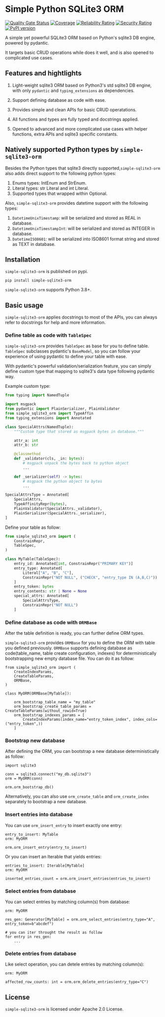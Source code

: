 # Simple Python SQLite3 ORM

[![Quality Gate Status](https://sonarcloud.io/api/project_badges/measure?project=pga2rn_simple-sqlite3-orm&metric=alert_status)](https://sonarcloud.io/summary/new_code?id=pga2rn_simple-sqlite3-orm)
[![Coverage](https://sonarcloud.io/api/project_badges/measure?project=pga2rn_simple-sqlite3-orm&metric=coverage)](https://sonarcloud.io/summary/new_code?id=pga2rn_simple-sqlite3-orm)
[![Reliability Rating](https://sonarcloud.io/api/project_badges/measure?project=pga2rn_simple-sqlite3-orm&metric=reliability_rating)](https://sonarcloud.io/summary/new_code?id=pga2rn_simple-sqlite3-orm)
[![Security Rating](https://sonarcloud.io/api/project_badges/measure?project=pga2rn_simple-sqlite3-orm&metric=security_rating)](https://sonarcloud.io/summary/new_code?id=pga2rn_simple-sqlite3-orm)
[![PyPI version](https://badge.fury.io/py/simple-sqlite3-orm.svg)](https://badge.fury.io/py/simple-sqlite3-orm)

A simple yet powerful SQLite3 ORM based on Python's sqlite3 DB engine, powered by pydantic.

It targets basic CRUD operations while does it well, and is also opened to complicated use cases.

## Features and hightlights

1. Light-weight sqlite3 ORM based on Python3's std sqlite3 DB engine, with only `pydantic` and `typing_extensions` as dependencies.

2. Support defining database as code with ease.

3. Provides simple and clean APIs for basic CRUD operatations.

4. All functions and types are fully typed and docstrings applied.

5. Opened to advanced and more complicated use cases with helper functions, extra APIs and sqlite3 specific constants.

## Natively supported Python types by `simple-sqlite3-orm`

Besides the Python types that sqlite3 directly supported,`simple-sqlite3-orm` also adds direct support to the following python types:

1. Enums types: IntEnum and StrEnum.
2. Literal types: str Literal and int Literal.
3. Supported types that wrapped within Optional.

Also, `simple-sqlite3-orm` provides datetime support with the following types:

1. `DatetimeUnixTimestamp`: will be serialized and stored as REAL in database.
2. `DatetimeUnixTimestampInt`: will be serialized and stored as INTEGER in database.
3. `DatetimeISO8601`: will be serialized into ISO8601 format string and stored as TEXT in database.

## Installation

`simple-sqlite3-orm` is published on pypi.

```shell
pip install simple-sqlite3-orm
```

`simple-sqlite3-orm` supports Python 3.8+.

## Basic usage

`simple-sqlite3-orm` applies docstrings to most of the APIs, you can always refer to docstrings for help and more information.

### Define table as code with `TableSpec`

`simple-sqlite3-orm` provides `TableSpec` as base for you to define table.
`TableSpec` subclasses pydantic's `BaseModel`, so you can follow your experience of using pydantic to define your table with ease.

With pydantic's powerful validation/serialization feature, you can simply define custom type that mapping to sqlite3's data type following pydantic way.

Example custom type:

```python
from typing import NamedTuple

import msgpack
from pydantic import PlainSerializer, PlainValidator
from simple_sqlite3_orm import TypeAffin
from typing_extensions import Annotated

class SpecialAttrs(NamedTuple):
    """Custom type that stored as msgpack bytes in database."""

    attr_a: int
    attr_b: str

    @classmethod
    def _validator(cls, _in: bytes):
        # msgpack unpack the bytes back to python object
        ...

    def _serializer(self) -> bytes:
        # msgpack the python object to bytes
        ...

SpecialAttrsType = Annotated[
    SpecialAttrs,
    TypeAffinityRepr(bytes),
    PlainValidator(SpecialAttrs._validator),
    PlainSerializer(SpecialAttrs._serializer),
]
```

Define your table as follow:

```python
from simple_sqlite3_orm import (
    ConstrainRepr,
    TableSpec,
)

class MyTable(TableSpec):
    entry_id: Annotated[int, ConstrainRepr("PRIMARY KEY")]
    entry_type: Annotated[
        Literal["A", "B", "C"],
        ConstrainRepr("NOT NULL", ("CHECK", "entry_type IN (A,B,C)"))
    ]
    entry_token: bytes
    entry_contents: str | None = None
    special_attrs: Annotated[
        SpecialAttrsType,
        ConstrainRepr("NOT NULL")
    ]
```

### Define database as code with `ORMBase`

After the table definition is ready, you can further define ORM types.

`simple-sqlite3-orm` provides `ORMBase` for you to define the ORM with table you defined previously.
`ORMBase` supports defining database as code(table_name, table create configuration, indexes) for deterministically bootstrapping new empty database file.
You can do it as follow:

```python3
from simple_sqlite3_orm import (
    CreateIndexParams,
    CreateTableParams,
    ORMBase,
)

class MyORM(ORMBase[MyTable]):

    orm_bootstrap_table_name = "my_table"
    orm_bootstrap_create_table_params = CreateTableParams(without_rowid=True)
    orm_bootstrap_indexes_params = [
        CreateIndexParams(index_name="entry_token_index", index_cols=("entry_token",))
    ]
```

### Bootstrap new database

After defining the ORM, you can bootstrap a new database deterministically as follow:

```python3
import sqlite3

conn = sqlite3.connect("my_db.sqlite3")
orm = MyORM(conn)

orm.orm_bootstrap_db()
```

Alternatively, you can also use `orm_create_table` and `orm_create_index` separately to bootstrap a new database.

### Insert entries into database

You can use `orm_insert_entry` to insert exactly one entry:

```python3
entry_to_insert: MyTable
orm: MyORM

orm.orm_insert_entry(entry_to_insert)
```

Or you can insert an Iterable that yields entries:

```python3
entries_to_insert: Iterable[MyTable]
orm: MyORM

inserted_entries_count = orm.orm_insert_entries(entries_to_insert)
```

### Select entries from database

You can select entries by matching column(s) from database:

```python3
orm: MyORM

res_gen: Generator[MyTable] = orm.orm_select_entries(entry_type="A", entry_token=b"abcdef")

# you can iter throught the result as follow
for entry in res_gen:
    ...
```

### Delete entries from database

Like select operation, you can detele entries by matching column(s):

```python3
orm: MyORM

affected_row_counts: int = orm.orm_delete_entries(entry_type="C")
```

## License

`simple-sqlite3-orm` is licensed under Apache 2.0 License.

